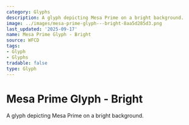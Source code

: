 ```yaml
---
category: Glyphs
description: A glyph depicting Mesa Prime on a bright background.
image: ../images/mesa-prime-glyph---bright-8aa5d285d3.png
last_updated: '2025-09-17'
name: Mesa Prime Glyph - Bright
source: WFCD
tags:
- Glyph
- Glyphs
tradable: false
type: Glyph
---
```


# Mesa Prime Glyph - Bright

A glyph depicting Mesa Prime on a bright background.

